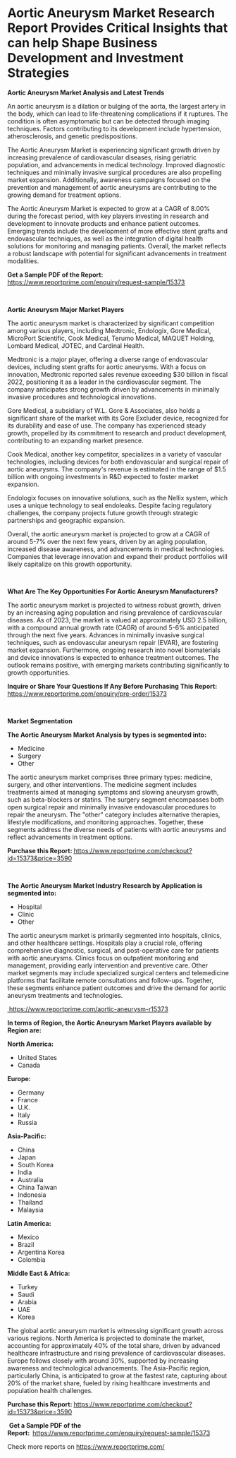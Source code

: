 <p><h1>Aortic Aneurysm Market Research Report Provides Critical Insights that can help Shape Business Development and Investment Strategies</h1></p><p><strong>Aortic Aneurysm Market Analysis and Latest Trends</strong></p>
<p><p>An aortic aneurysm is a dilation or bulging of the aorta, the largest artery in the body, which can lead to life-threatening complications if it ruptures. The condition is often asymptomatic but can be detected through imaging techniques. Factors contributing to its development include hypertension, atherosclerosis, and genetic predispositions. </p><p>The Aortic Aneurysm Market is experiencing significant growth driven by increasing prevalence of cardiovascular diseases, rising geriatric population, and advancements in medical technology. Improved diagnostic techniques and minimally invasive surgical procedures are also propelling market expansion. Additionally, awareness campaigns focused on the prevention and management of aortic aneurysms are contributing to the growing demand for treatment options.</p><p>The Aortic Aneurysm Market is expected to grow at a CAGR of 8.00% during the forecast period, with key players investing in research and development to innovate products and enhance patient outcomes. Emerging trends include the development of more effective stent grafts and endovascular techniques, as well as the integration of digital health solutions for monitoring and managing patients. Overall, the market reflects a robust landscape with potential for significant advancements in treatment modalities.</p></p>
<p><strong>Get a Sample PDF of the Report:&nbsp;</strong> <a href="https://www.reportprime.com/enquiry/request-sample/15373?utm_campaign=3527&utm_medium=2&utm_source=Github&utm_content=ia&utm_term=20032025&utm_id=aortic-aneurysm">https://www.reportprime.com/enquiry/request-sample/15373</a></p>
<p>&nbsp;</p>
<p><strong>Aortic Aneurysm Major Market Players</strong></p>
<p><p>The aortic aneurysm market is characterized by significant competition among various players, including Medtronic, Endologix, Gore Medical, MicroPort Scientific, Cook Medical, Terumo Medical, MAQUET Holding, Lombard Medical, JOTEC, and Cardinal Health. </p><p>Medtronic is a major player, offering a diverse range of endovascular devices, including stent grafts for aortic aneurysms. With a focus on innovation, Medtronic reported sales revenue exceeding $30 billion in fiscal 2022, positioning it as a leader in the cardiovascular segment. The company anticipates strong growth driven by advancements in minimally invasive procedures and technological innovations.</p><p>Gore Medical, a subsidiary of W.L. Gore & Associates, also holds a significant share of the market with its Gore Excluder device, recognized for its durability and ease of use. The company has experienced steady growth, propelled by its commitment to research and product development, contributing to an expanding market presence.</p><p>Cook Medical, another key competitor, specializes in a variety of vascular technologies, including devices for both endovascular and surgical repair of aortic aneurysms. The company's revenue is estimated in the range of $1.5 billion with ongoing investments in R&D expected to foster market expansion.</p><p>Endologix focuses on innovative solutions, such as the Nellix system, which uses a unique technology to seal endoleaks. Despite facing regulatory challenges, the company projects future growth through strategic partnerships and geographic expansion.</p><p>Overall, the aortic aneurysm market is projected to grow at a CAGR of around 5-7% over the next few years, driven by an aging population, increased disease awareness, and advancements in medical technologies. Companies that leverage innovation and expand their product portfolios will likely capitalize on this growth opportunity.</p></p>
<p>&nbsp;</p>
<p><strong>What Are The Key Opportunities For Aortic Aneurysm Manufacturers?</strong></p>
<p><p>The aortic aneurysm market is projected to witness robust growth, driven by an increasing aging population and rising prevalence of cardiovascular diseases. As of 2023, the market is valued at approximately USD 2.5 billion, with a compound annual growth rate (CAGR) of around 5-6% anticipated through the next five years. Advances in minimally invasive surgical techniques, such as endovascular aneurysm repair (EVAR), are fostering market expansion. Furthermore, ongoing research into novel biomaterials and device innovations is expected to enhance treatment outcomes. The outlook remains positive, with emerging markets contributing significantly to growth opportunities.</p></p>
<p><strong>Inquire or Share Your Questions If Any Before Purchasing This Report:</strong> <a href="https://www.reportprime.com/enquiry/pre-order/15373?utm_campaign=3527&utm_medium=2&utm_source=Github&utm_content=ia&utm_term=20032025&utm_id=aortic-aneurysm">https://www.reportprime.com/enquiry/pre-order/15373</a></p>
<p>&nbsp;</p>
<p><strong>Market Segmentation</strong></p>
<p><strong>The Aortic Aneurysm Market Analysis by types is segmented into:</strong></p>
<p><ul><li>Medicine</li><li>Surgery</li><li>Other</li></ul></p>
<p><p>The aortic aneurysm market comprises three primary types: medicine, surgery, and other interventions. The medicine segment includes treatments aimed at managing symptoms and slowing aneurysm growth, such as beta-blockers or statins. The surgery segment encompasses both open surgical repair and minimally invasive endovascular procedures to repair the aneurysm. The "other" category includes alternative therapies, lifestyle modifications, and monitoring approaches. Together, these segments address the diverse needs of patients with aortic aneurysms and reflect advancements in treatment options.</p></p>
<p><strong>Purchase this Report:&nbsp;</strong><a href="https://www.reportprime.com/checkout?id=15373&price=3590&utm_campaign=3527&utm_medium=2&utm_source=Github&utm_content=ia&utm_term=20032025&utm_id=aortic-aneurysm">https://www.reportprime.com/checkout?id=15373&price=3590</a></p>
<p>&nbsp;</p>
<p><strong>The Aortic Aneurysm Market Industry Research by Application is segmented into:</strong></p>
<p><ul><li>Hospital</li><li>Clinic</li><li>Other</li></ul></p>
<p><p>The aortic aneurysm market is primarily segmented into hospitals, clinics, and other healthcare settings. Hospitals play a crucial role, offering comprehensive diagnostic, surgical, and post-operative care for patients with aortic aneurysms. Clinics focus on outpatient monitoring and management, providing early intervention and preventive care. Other market segments may include specialized surgical centers and telemedicine platforms that facilitate remote consultations and follow-ups. Together, these segments enhance patient outcomes and drive the demand for aortic aneurysm treatments and technologies.</p></p>
<p><a href="https://www.reportprime.com/aortic-aneurysm-r15373?utm_campaign=3527&utm_medium=2&utm_source=Github&utm_content=ia&utm_term=20032025&utm_id=aortic-aneurysm">&nbsp;https://www.reportprime.com/aortic-aneurysm-r15373</a></p>
<p><strong>In terms of Region, the Aortic Aneurysm Market Players available by Region are:</strong></p>
<p>
    <p> <strong> North America: </strong>
        <ul>
            <li>United States</li>
            <li>Canada</li>
        </ul>
        </p> 
    <p> <strong> Europe: </strong>
        <ul>
            <li>Germany</li>
            <li>France</li>
            <li>U.K.</li>
            <li>Italy</li>
            <li>Russia</li>
        </ul>
        </p> 
    <p> <strong> Asia-Pacific: </strong>
        <ul>
            <li>China</li>
            <li>Japan</li>
            <li>South Korea</li>
            <li>India</li>
            <li>Australia</li>
            <li>China Taiwan</li>
            <li>Indonesia</li>
            <li>Thailand</li>
            <li>Malaysia</li>
        </ul>
        </p> 
    <p> <strong> Latin America: </strong>
        <ul>
            <li>Mexico</li>
            <li>Brazil</li>
            <li>Argentina Korea</li>
            <li>Colombia</li>
        </ul>
        </p> 
    <p> <strong> Middle East & Africa: </strong>
        <ul>
            <li>Turkey</li>
            <li>Saudi</li>
            <li>Arabia</li>
            <li>UAE</li>
            <li>Korea</li>
        </ul>
    </p>
    </p>
<p><p>The global aortic aneurysm market is witnessing significant growth across various regions. North America is projected to dominate the market, accounting for approximately 40% of the total share, driven by advanced healthcare infrastructure and rising prevalence of cardiovascular diseases. Europe follows closely with around 30%, supported by increasing awareness and technological advancements. The Asia-Pacific region, particularly China, is anticipated to grow at the fastest rate, capturing about 20% of the market share, fueled by rising healthcare investments and population health challenges.</p></p>
<p><strong>Purchase this Report: </strong><a href="https://www.reportprime.com/checkout?id=15373&price=3590&utm_campaign=3527&utm_medium=2&utm_source=Github&utm_content=ia&utm_term=20032025&utm_id=aortic-aneurysm">https://www.reportprime.com/checkout?id=15373&price=3590</a></p>
<p>&nbsp;<strong>Get a Sample PDF of the Report:&nbsp;&nbsp;</strong><a href="https://www.reportprime.com/enquiry/request-sample/15373?utm_campaign=3527&utm_medium=2&utm_source=Github&utm_content=ia&utm_term=20032025&utm_id=aortic-aneurysm">https://www.reportprime.com/enquiry/request-sample/15373</a></p>
<p><strong></strong></p>
<p>Check more reports on <a href="https://www.reportprime.com/?utm_campaign=3527&utm_medium=2&utm_source=Github&utm_content=ia&utm_term=20032025&utm_id=aortic-aneurysm">https://www.reportprime.com/</a></p>